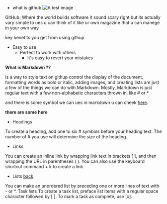 * what is github 
![A test image](https://p.kindpng.com/picc/s/128-1280187_github-logo-png-github-transparent-png.png)

GitHub: Where the world builds software  it sound scary right but its actually vary simple to ues u can think of it like ur own magazine that u can manege in your own way 


key benefits you get from using githup
* Easy to use
  * Perfect to work with others
      * It's easy to revert your mistakes
      

**What is Markdown ??**

is a way to style text on githup 
control the display of the document; formatting words as bold or italic, adding images, and creating lists are just a few of the things we can do with Markdown. Mostly, Markdown is just regular text with a few non-alphabetic characters thrown in, like # or *
        
and there is some symbol we can ues in markdown u can cheek [here](https://docs.github.com/en/github/writing-on-github/basic-writing-and-formatting-syntax#paragraphs).

**there are some here**

* Headings

To create a heading, add one to six # symbols before your heading text. The number of # you use will determine the size of the heading.

* Links

You can create an inline link by wrapping link text in brackets [ ], and then wrapping the URL in parentheses ( ). You can also use the keyboard
shortcut command + k to create a link.

* Lists
 [back](https://ibrahemrass.github.io/reading-notes/).
 


You can make an unordered list by preceding one or more lines of text with - or *. 
Task lists
To create a task list, preface list items with a regular space character followed by [ ]. To mark a task as complete, use [x].




      
      

